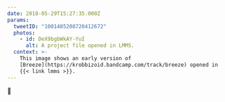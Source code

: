 ```yaml
---
date: 2018-05-29T15:27:35.000Z
params:
  tweetID: "1001485208720412672"
  photos:
    - id: DeX9bgbWkAY-YuI
      alt: A project file opened in LMMS.
  context: >-
    This image shows an early version of
    [Breeze](https://krobbizoid.bandcamp.com/track/breeze) opened in
    {{< link lmms >}}.
---
```


🤔
